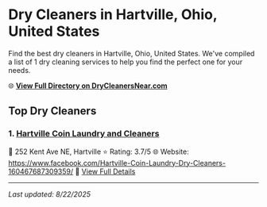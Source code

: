# Dry Cleaners in Hartville, Ohio, United States

Find the best dry cleaners in Hartville, Ohio, United States. We've compiled a list of 1 dry cleaning services to help you find the perfect one for your needs.

🌐 **[View Full Directory on DryCleanersNear.com](https://drycleanersnear.com/city/US/Ohio/Hartville)**

## Top Dry Cleaners

### 1. [Hartville Coin Laundry and Cleaners](https://drycleanersnear.com/dryCleaner/6875b6679b5c02c2ea277f0d/hartville-coin-laundry-and-cleaners)
📍 252 Kent Ave NE, Hartville
⭐ Rating: 3.7/5
🌐 Website: https://www.facebook.com/Hartville-Coin-Laundry-Dry-Cleaners-160467687309359/
🔗 [View Full Details](https://drycleanersnear.com/dryCleaner/6875b6679b5c02c2ea277f0d/hartville-coin-laundry-and-cleaners)


---

*Last updated: 8/22/2025*
